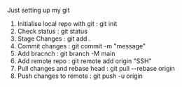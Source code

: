 Just setting up my git

1. Initialise local repo with git : git init
2. Check status : git status
3. Stage Changes : git add .
4. Commit changes : git commit -m "message"
5. Add bracnch : git branch -M main
6. Add remote repo : git remote add origin "SSH"
7. Pull changes and rebase head : git pull --rebase origin <branch>
8. Push changes to remote : git push -u origin <branch>

